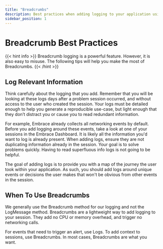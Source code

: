 ```yaml
---
title: "Breadcrumbs"
description: Best practices when adding logging to your application using the Embrace SDK
sidebar_position: 1
---
```


# Breadcrumb Best Practices

{{< hint info >}}
Breadcrumb logging is a powerful feature. However, it is also easy to misuse.
The following tips will help you make the most of Breadcrumbs.
{{< /hint >}}

## Log Relevant Information

Think carefully about the logging that you add.
Remember that you will be looking at these logs days after a problem session occurred, and without access to the user who created the session.
Your logs must be detailed enough to help you generate a reproducible use-case, but light enough that they don’t distract you or cause you to read redundant information. 

For example, Embrace already collects all networking events by default.
Before you add logging around these events, take a look at one of your sessions in the Embrace Dashboard.
It is likely all the information you'd want to log is already present.
When adding logs, ensure they are not duplicating information already in the session.
Your goal is to solve problems quickly.
Having to read superfluous info logs is not going to be helpful.

The goal of adding logs is to provide you with a map of the journey the user took within your application.
As such, you should add logs around unique events or decisions the user makes that won't be obvious from other events in the session.

## When To Use Breadcrumbs

We generally use the Breadcrumb method for our logging and not the LogMessage method.
Breadcrumbs are a lightweight way to add logging to your session.
They add no CPU or memory overhead, and trigger no networking calls.

For events that need to trigger an alert, use Logs. To add context to sessions, use Breadcrumbs.
In most cases, Breadcrumbs are what you want.
